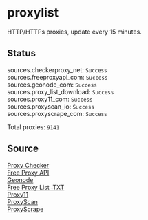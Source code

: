 # proxylist
HTTP/HTTPs proxies, update every 15 minutes.

## Status
sources.checkerproxy_net: `Success`  
sources.freeproxyapi_com: `Success`  
sources.geonode_com: `Success`  
sources.proxy_list_download: `Success`  
sources.proxy11_com: `Success`  
sources.proxyscan_io: `Success`  
sources.proxyscrape_com: `Success`  

Total proxies: `9141`

## Source
[Proxy Checker](https://checkerproxy.net)  
[Free Proxy API](https://freeproxyapi.com)  
[Geonode](https://geonode.com)  
[Free Proxy List .TXT](https://www.proxy-list.download)  
[Proxy11](https://proxy11.com/)  
[ProxyScan](https://www.proxyscan.io)  
[ProxyScrape](https://proxyscrape.com)
